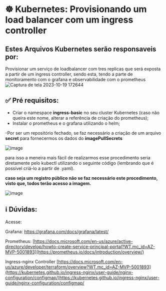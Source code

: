 <h1>☸ Kubernetes: Provisionando um load balancer com um ingress controller</h1>

## Estes Arquivos Kubernetes serão responsaveis por:
Provisionar um serviço de loadbalancer com tres replicas que será exposta a partir de um ingress controller, sendo esta, tendo a parte de monitoramento com o grafana e observabilidade com o prometheus
![Captura de tela 2023-10-19 172644](https://github.com/pedborges/Kubernetes/assets/110577886/1ecca986-784d-4528-be99-05ebaae7c097)


## ✅ Pré requisitos:
- Criar o namespace **ingress-basic** no seu cluster Kubernetes (caso não queira este nome, alterar a referência de criação do prometheus);
- Instalar o prometheus e o grafana utilizando o helm;

-Por ser um repositório fechado, se faz necessário a criação de um arquivo **secret** para fornecermos os dados do **imagePullSecrets**

![image](https://github.com/pedborges/Kubernetes/assets/110577886/d18fe043-1761-4ff7-acb2-4ff18972faa9)

para isso a meneira mais fácil de realizarmos esse procedimento seria diretamente pelo kubectl utilizando o seguinte código (lembrando que é possível criá-lo a partir de .yaml).

**caso seja um registro público não se faz necessário este procedimento, visto que, todos terão acesso a imagem.**

![image](https://github.com/pedborges/Kubernetes/assets/110577886/e2d93dba-9566-471f-b12e-a38b90a71e8b)


## ℹ️ Dúvidas:

Acesse:

Grafana:
https://grafana.com/docs/grafana/latest/

Prometheus:
[https://docs.microsoft.com/en-us/azure/active-directory/develop/howto-create-service-principal-portal?WT.mc_id=AZ-MVP-5001893](https://prometheus.io/docs/introduction/overview/)

Ingress-nginx Controller 
[https://docs.microsoft.com/en-us/azure/developer/terraform/overview?WT.mc_id=AZ-MVP-5001893](https://kubernetes.github.io/ingress-nginx/user-guide/nginx-configuration/configmap/)https://kubernetes.github.io/ingress-nginx/user-guide/nginx-configuration/configmap/

